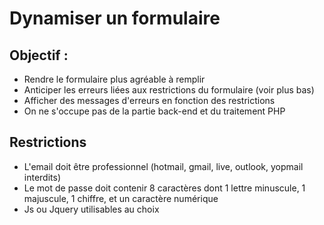 # Dynamiser un formulaire

## Objectif : 
- Rendre le formulaire plus agréable à remplir
- Anticiper les erreurs liées aux restrictions du formulaire (voir plus bas)
- Afficher des messages d'erreurs en fonction des restrictions
- On ne s'occupe pas de la partie back-end et du traitement PHP

## Restrictions
- L'email doit être professionnel (hotmail, gmail, live, outlook, yopmail interdits)
- Le mot de passe doit contenir 8 caractères dont 1 lettre minuscule, 1 majuscule, 1 chiffre, et un caractère numérique
- Js ou Jquery utilisables au choix
